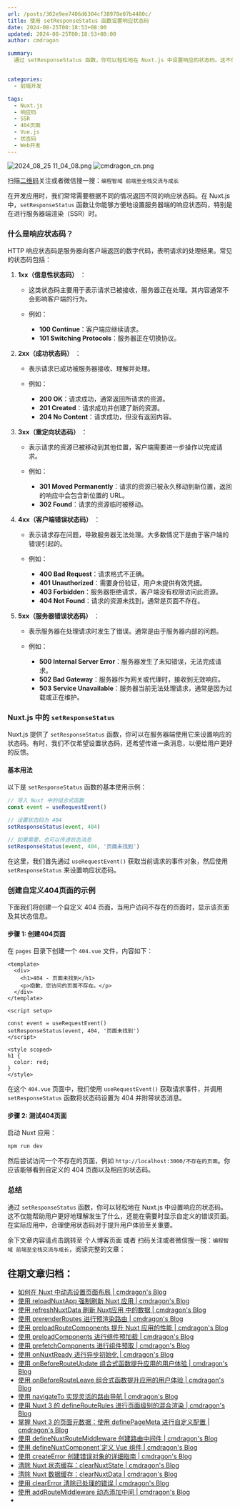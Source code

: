 ```yaml
---
url: /posts/302e9ee7406d6304cf38978e07b4480c/
title: 使用 setResponseStatus 函数设置响应状态码
date: 2024-08-25T00:18:53+08:00
updated: 2024-08-25T00:18:53+08:00
author: cmdragon

summary:
  通过 setResponseStatus 函数，你可以轻松地在 Nuxt.js 中设置响应的状态码。这不仅能帮助用户更好地理解发生了什么，还能在需要时显示自定义的错误页面。在实际应用中，合理使用状态码对于提升用户体验至关重要。


categories:
  - 前端开发

tags:
  - Nuxt.js
  - 响应码
  - SSR
  - 404页面
  - Vue.js
  - 状态码
  - Web开发
---
```


<img src="https://static.cmdragon.cn/blog/images/2024_08_25 11_04_08.png@blog" title="2024_08_25 11_04_08.png" alt="2024_08_25 11_04_08.png"/>

<img src="https://api2.cmdragon.cn/upload/cmder/20250304_012821924.jpg" title="cmdragon_cn.png" alt="cmdragon_cn.png"/>


扫描[二维码](https://api2.cmdragon.cn/upload/cmder/20250304_012821924.jpg)关注或者微信搜一搜：`编程智域 前端至全栈交流与成长`



在开发应用时，我们常常需要根据不同的情况返回不同的响应状态码。在 Nuxt.js 中，`setResponseStatus` 函数让你能够方便地设置服务器端的响应状态码，特别是在进行服务器端渲染（SSR）时。

### 什么是响应状态码？

HTTP 响应状态码是服务器向客户端返回的数字代码，表明请求的处理结果。常见的状态码包括：


1. **1xx（信息性状态码）** ：

    -   这类状态码主要用于表示请求已被接收，服务器正在处理。其内容通常不会影响客户端的行为。

    -   例如：

        -   **100 Continue**：客户端应继续请求。
        -   **101 Switching Protocols**：服务器正在切换协议。

2. **2xx（成功状态码）** ：

    -   表示请求已成功被服务器接收、理解并处理。

    -   例如：

        -   **200 OK**：请求成功，通常返回所请求的资源。
        -   **201 Created**：请求成功并创建了新的资源。
        -   **204 No Content**：请求成功，但没有返回内容。

3. **3xx（重定向状态码）** ：

    -   表示请求的资源已被移动到其他位置，客户端需要进一步操作以完成请求。

    -   例如：

        -   **301 Moved Permanently**：请求的资源已被永久移动到新位置，返回的响应中会包含新位置的 URL。
        -   **302 Found**：请求的资源临时被移动。

4. **4xx（客户端错误状态码）** ：

    -   表示请求存在问题，导致服务器无法处理。大多数情况下是由于客户端的错误引起的。

    -   例如：

        -   **400 Bad Request**：请求格式不正确。
        -   **401 Unauthorized**：需要身份验证，用户未提供有效凭据。
        -   **403 Forbidden**：服务器拒绝请求，客户端没有权限访问此资源。
        -   **404 Not Found**：请求的资源未找到，通常是页面不存在。

5. **5xx（服务器错误状态码）** ：

    -   表示服务器在处理请求时发生了错误。通常是由于服务器内部的问题。

    -   例如：

        -   **500 Internal Server Error**：服务器发生了未知错误，无法完成请求。
        -   **502 Bad Gateway**：服务器作为网关或代理时，接收到无效响应。
        -   **503 Service Unavailable**：服务器当前无法处理请求，通常是因为过载或正在维护。

### Nuxt.js 中的 `setResponseStatus` 

Nuxt.js 提供了 `setResponseStatus` 函数，你可以在服务器端使用它来设置响应的状态码。有时，我们不仅希望设置状态码，还希望传递一条消息，以便给用户更好的反馈。

#### 基本用法

以下是 `setResponseStatus` 函数的基本使用示例：

```javascript
// 导入 Nuxt 中的组合式函数
const event = useRequestEvent()

// 设置状态码为 404
setResponseStatus(event, 404)

// 如果需要，也可以传递状态消息
setResponseStatus(event, 404, '页面未找到')
```

在这里，我们首先通过 `useRequestEvent()` 获取当前请求的事件对象，然后使用 `setResponseStatus` 来设置响应状态码。

### 创建自定义404页面的示例

下面我们将创建一个自定义 404 页面，当用户访问不存在的页面时，显示该页面及其状态信息。

#### 步骤 1: 创建404页面

在 `pages` 目录下创建一个 `404.vue` 文件，内容如下：

```vue
<template>
  <div>
    <h1>404 - 页面未找到</h1>
    <p>抱歉，您访问的页面不存在。</p>
  </div>
</template>

<script setup>

const event = useRequestEvent()
setResponseStatus(event, 404, '页面未找到')
</script>

<style scoped>
h1 {
  color: red;
}
</style>
```

在这个 `404.vue` 页面中，我们使用 `useRequestEvent()` 获取请求事件，并调用 `setResponseStatus` 函数将状态码设置为 404 并附带状态消息。

#### 步骤 2: 测试404页面

启动 Nuxt 应用：

```bash
npm run dev
```

然后尝试访问一个不存在的页面，例如 `http://localhost:3000/不存在的页面`。你应该能够看到自定义的 404 页面以及相应的状态码。

### 总结

通过 `setResponseStatus` 函数，你可以轻松地在 Nuxt.js 中设置响应的状态码。这不仅能帮助用户更好地理解发生了什么，还能在需要时显示自定义的错误页面。在实际应用中，合理使用状态码对于提升用户体验至关重要。


余下文章内容请点击跳转至 个人博客页面 或者 扫码关注或者微信搜一搜：`编程智域 前端至全栈交流与成长`，阅读完整的文章：

## 往期文章归档：

- [如何在 Nuxt 中动态设置页面布局 | cmdragon's Blog](https://blog.cmdragon.cn/posts/6168aad26848/)
- [使用 reloadNuxtApp 强制刷新 Nuxt 应用 | cmdragon's Blog](https://blog.cmdragon.cn/posts/c2c24219f5c0/)
- [使用 refreshNuxtData 刷新 Nuxt应用 中的数据 | cmdragon's Blog](https://blog.cmdragon.cn/posts/7696049934fb/)
- [使用 prerenderRoutes 进行预渲染路由 | cmdragon's Blog](https://blog.cmdragon.cn/posts/b28890e5d54d/)
- [使用 preloadRouteComponents 提升 Nuxt 应用的性能 | cmdragon's Blog](https://blog.cmdragon.cn/posts/851697425a66/)
- [使用 preloadComponents 进行组件预加载 | cmdragon's Blog](https://blog.cmdragon.cn/posts/6f58e9a6735b/)
- [使用 prefetchComponents 进行组件预取 | cmdragon's Blog](https://blog.cmdragon.cn/posts/a73257bce752/)
- [使用 onNuxtReady 进行异步初始化 | cmdragon's Blog](https://blog.cmdragon.cn/posts/64b599de0716/)
- [使用 onBeforeRouteUpdate 组合式函数提升应用的用户体验 | cmdragon's Blog](https://blog.cmdragon.cn/posts/cdd338b2e728/)
- [使用 onBeforeRouteLeave 组合式函数提升应用的用户体验 | cmdragon's Blog](https://blog.cmdragon.cn/posts/cfb92785e131/)
- [使用 navigateTo 实现灵活的路由导航 | cmdragon's Blog](https://blog.cmdragon.cn/posts/30bdc45ab749/)
- [使用 Nuxt 3 的 defineRouteRules 进行页面级别的混合渲染 | cmdragon's Blog](https://blog.cmdragon.cn/posts/4a1749875882/)
- [掌握 Nuxt 3 的页面元数据：使用 definePageMeta 进行自定义配置 | cmdragon's Blog](https://blog.cmdragon.cn/posts/6f827ad7a980/)
- [使用 defineNuxtRouteMiddleware 创建路由中间件 | cmdragon's Blog](https://blog.cmdragon.cn/posts/30f5cad8adaa/)
- [使用 defineNuxtComponent`定义 Vue 组件 | cmdragon's Blog](https://blog.cmdragon.cn/posts/df9c2cf37c29/)
- [使用 createError 创建错误对象的详细指南 | cmdragon's Blog](https://blog.cmdragon.cn/posts/93b5a8ec52df/)
- [清除 Nuxt 状态缓存：clearNuxtState | cmdragon's Blog](https://blog.cmdragon.cn/posts/0febec81a1d1/)
- [清除 Nuxt 数据缓存：clearNuxtData | cmdragon's Blog](https://blog.cmdragon.cn/posts/0a7c0cc75cf1/)
- [使用 clearError 清除已处理的错误 | cmdragon's Blog](https://blog.cmdragon.cn/posts/1bf9b90dd386/)
- [使用 addRouteMiddleware 动态添加中间 | cmdragon's Blog](https://blog.cmdragon.cn/posts/a070155dbcfb/)
-

